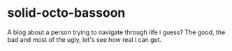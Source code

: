 # solid-octo-bassoon
A blog about a person trying to navigate through life i guess? The good, the bad and most of the ugly, let's see how real i can get.
